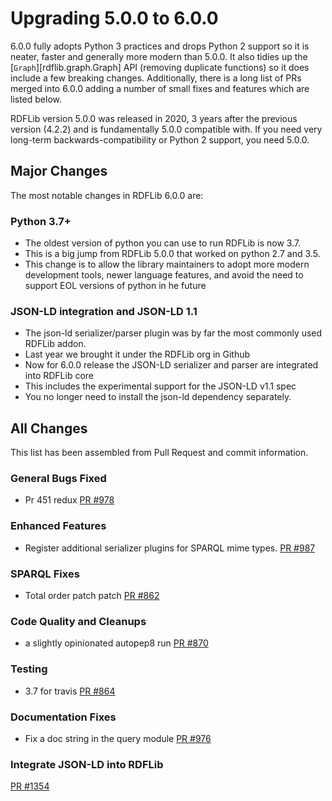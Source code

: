 # Upgrading 5.0.0 to 6.0.0

6.0.0 fully adopts Python 3 practices and drops Python 2 support so it is neater, faster and generally more modern than 5.0.0. It also tidies up the [`Graph`][rdflib.graph.Graph] API (removing duplicate functions) so it does include a few breaking changes. Additionally, there is a long list of PRs merged into 6.0.0 adding a number of small fixes and features which are listed below.

RDFLib version 5.0.0 was released in 2020, 3 years after the previous version (4.2.2) and is fundamentally 5.0.0 compatible with. If you need very long-term backwards-compatibility or Python 2 support, you need 5.0.0.

## Major Changes

The most notable changes in RDFLib 6.0.0 are:

### Python 3.7+

* The oldest version of python you can use to run RDFLib is now 3.7.
* This is a big jump from RDFLib 5.0.0 that worked on python 2.7 and 3.5.
* This change is to allow the library maintainers to adopt more modern development tools, newer language features, and avoid the need to support EOL versions of python in he future

### JSON-LD integration and JSON-LD 1.1

* The json-ld serializer/parser plugin was by far the most commonly used RDFLib addon.
* Last year we brought it under the RDFLib org in Github
* Now for 6.0.0 release the JSON-LD serializer and parser are integrated into RDFLib core
* This includes the experimental support for the JSON-LD v1.1 spec
* You no longer need to install the json-ld dependency separately.

## All Changes

This list has been assembled from Pull Request and commit information.

### General Bugs Fixed

* Pr 451 redux
  [PR #978](https://github.com/RDFLib/rdflib/pull/978)

### Enhanced Features

* Register additional serializer plugins for SPARQL mime types.
  [PR #987](https://github.com/RDFLib/rdflib/pull/987)

### SPARQL Fixes

* Total order patch patch
  [PR #862](https://github.com/RDFLib/rdflib/pull/862)

### Code Quality and Cleanups

* a slightly opinionated autopep8 run
  [PR #870](https://github.com/RDFLib/rdflib/pull/870)

### Testing

* 3.7 for travis
  [PR #864](https://github.com/RDFLib/rdflib/pull/864)

### Documentation Fixes

* Fix a doc string in the query module
  [PR #976](https://github.com/RDFLib/rdflib/pull/976)

### Integrate JSON-LD into RDFLib

[PR #1354](https://github.com/RDFLib/rdflib/pull/1354)
